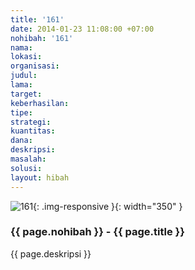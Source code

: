 ```yaml
---
title: '161'
date: 2014-01-23 11:08:00 +07:00
nohibah: '161'
nama:
lokasi:
organisasi:
judul:
lama:
target:
keberhasilan:
tipe:
strategi:
kuantitas:
dana:
deskripsi:
masalah:
solusi:
layout: hibah
---
```


![161](/static/img/hibahcms/161.png){: .img-responsive }{: width="350" }

### {{ page.nohibah }} - {{ page.title }}

{{ page.deskripsi }}
